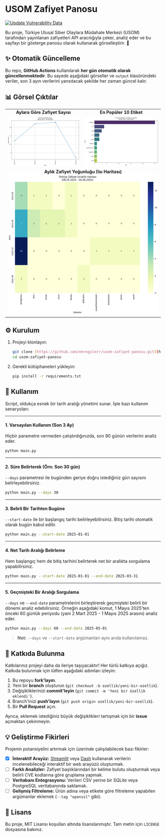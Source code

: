 # USOM Zafiyet Panosu

[![Update Vulnerability Data](https://github.com/emregulerr/usom-zafiyet-panosu/actions/workflows/update_data.yml/badge.svg)](https://github.com/emregulerr/usom-zafiyet-panosu/actions/workflows/update_data.yml)

Bu proje, Türkiye Ulusal Siber Olaylara Müdahale Merkezi (USOM) tarafından yayınlanan zafiyetleri API aracılığıyla çeker, analiz eder ve bu sayfayı bir gösterge panosu olarak kullanarak görselleştirir. 🚀

## ✨ Otomatik Güncelleme

Bu repo, **GitHub Actions** kullanılarak **her gün otomatik olarak güncellenmektedir**. Bu sayede aşağıdaki görseller ve `output` klasöründeki veriler, son 3 ayın verilerini yansıtacak şekilde her zaman güncel kalır.

## 📊 Görsel Çıktılar

<table>
  <tr>
    <td align="center"><strong>Aylara Göre Zafiyet Sayısı</strong></td>
    <td align="center"><strong>En Popüler 10 Etiket</strong></td>
  </tr>
  <tr>
    <td><img src="output/images/time_series_chart.png" alt="Zaman Serisi Grafiği"></td>
    <td><img src="output/images/top_tags_chart.png" alt="En Popüler Etiketler Grafiği"></td>
  </tr>
  <tr>
    <td colspan="2" align="center">
      <strong>Aylık Zafiyet Yoğunluğu (Isı Haritası)</strong>
      <br>
      <img src="output/images/heatmap.png" alt="Isı Haritası">
    </td>
  </tr>
</table>

## ⚙️ Kurulum

1.  Projeyi klonlayın:
    ```bash
    git clone [https://github.com/emregulerr/usom-zafiyet-panosu.git](https://github.com/emregulerr/usom-zafiyet-panosu.git)
    cd usom-zafiyet-panosu
    ```

2.  Gerekli kütüphaneleri yükleyin:
    ```bash
    pip install -r requirements.txt
    ```

## 🚀 Kullanım

Script, oldukça esnek bir tarih aralığı yönetimi sunar. İşte bazı kullanım senaryoları:

---

#### **1. Varsayılan Kullanım (Son 3 Ay)**
Hiçbir parametre vermeden çalıştırdığınızda, son 90 günün verilerini analiz eder.
```bash
python main.py
```

---

#### **2. Süre Belirterek (Örn: Son 30 gün)**
`--days` parametresi ile bugünden geriye doğru istediğiniz gün sayısını belirleyebilirsiniz.
```bash
python main.py --days 30
```

---

#### **3. Belirli Bir Tarihten Bugüne**
`--start-date` ile bir başlangıç tarihi belirleyebilirsiniz. Bitiş tarihi otomatik olarak bugün kabul edilir.
```bash
python main.py --start-date 2025-01-01
```

---

#### **4. Net Tarih Aralığı Belirleme**
Hem başlangıç hem de bitiş tarihini belirterek net bir aralıkta sorgulama yapabilirsiniz.
```bash
python main.py --start-date 2025-01-01 --end-date 2025-03-31
```

---

#### **5. Geçmişteki Bir Aralığı Sorgulama**
`--days` ve `--end-date` parametrelerini birleştirerek geçmişteki belirli bir dönemi analiz edebilirsiniz. Örneğin aşağıdaki komut, 1 Mayıs 2025'ten önceki 60 günlük periyodu (yani 2 Mart 2025 - 1 Mayıs 2025 arasını) analiz eder.
```bash
python main.py --days 60 --end-date 2025-05-01
```
> **Not:** `--days` ve `--start-date` argümanları aynı anda kullanılamaz.

## 🤝 Katkıda Bulunma

Katkılarınız projeyi daha da ileriye taşıyacaktır! Her türlü katkıya açığız. Katkıda bulunmak için lütfen aşağıdaki adımları izleyin:

1.  Bu repoyu **fork'layın**.
2.  Yeni bir **branch** oluşturun (`git checkout -b ozellik/yeni-bir-ozellik`).
3.  Değişikliklerinizi **commit'leyin** (`git commit -m 'Yeni bir özellik eklendi'`).
4.  Branch'inizi **push'layın** (`git push origin ozellik/yeni-bir-ozellik`).
5.  Bir **Pull Request** açın.

Ayrıca, eklemek istediğiniz büyük değişiklikleri tartışmak için bir **issue** açmaktan çekinmeyin.

## 💡 Geliştirme Fikirleri

Projenin potansiyelini artırmak için üzerinde çalışılabilecek bazı fikirler:

- [X] **İnteraktif Arayüz:** [Streamlit](https://streamlit.io/) veya [Dash](https://plotly.com/dash/) kullanarak verilerin incelenebileceği interaktif bir web arayüzü oluşturmak.
- [ ] **Farklı Analizler:** Zafiyet başlıklarından bir kelime bulutu oluşturmak veya belirli CVE kodlarına göre gruplama yapmak.
- [ ] **Veritabanı Entegrasyonu:** Verileri CSV yerine bir SQLite veya PostgreSQL veritabanında saklamak.
- [ ] **Gelişmiş Filtreleme:** Ürün adına veya etikete göre filtreleme yapabilen argümanlar eklemek (`--tag "openssl"` gibi).

## 📜 Lisans

Bu proje, MIT Lisansı koşulları altında lisanslanmıştır. Tam metin için `LICENSE` dosyasına bakınız.